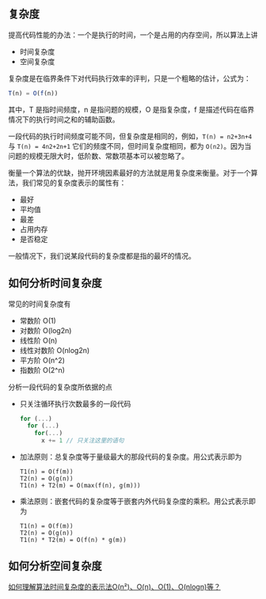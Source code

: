 ## 复杂度

提高代码性能的办法：一个是执行的时间，一个是占用的内存空间，所以算法上讲

- 时间复杂度
- 空间复杂度

复杂度是在临界条件下对代码执行效率的评判，只是一个粗略的估计，公式为：

```js
T(n) = O(f(n))
```

其中，T 是指时间频度，n 是指问题的规模，O 是指复杂度，f 是描述代码在临界情况下的执行时间之和的辅助函数。

一段代码的执行时间频度可能不同，但复杂度是相同的，例如，`T(n) = n2+3n+4` 与 `T(n) = 4n2+2n+1` 它们的频度不同，但时间复杂度相同，都为 `O(n2)`。因为当问题的规模无限大时，低阶数、常数项基本可以被忽略了。

衡量一个算法的优缺，抛开环境因素最好的方法就是用复杂度来衡量。对于一个算法，我们常见的复杂度表示的属性有：

- 最好
- 平均值
- 最差
- 占用内存
- 是否稳定

一般情况下，我们说某段代码的复杂度都是指的最坏的情况。

## 如何分析时间复杂度

常见的时间复杂度有

- 常数阶 O(1)
- 对数阶 O(log2n)
- 线性阶 O(n)
- 线性对数阶 O(nlog2n)
- 平方阶 O(n^2)
- 指数阶 O(2^n)

分析一段代码的复杂度所依据的点

- 只关注循环执行次数最多的一段代码
  ```js
  for (...)
    for (...)
      for(...)
        x += 1 // 只关注这里的语句
  ```
- 加法原则：总复杂度等于量级最大的那段代码的复杂度。用公式表示即为
  ```
  T1(n) = O(f(m))
  T2(n) = O(g(n))
  T1(n) + T2(m) = O(max(f(n), g(m)))
  ```
- 乘法原则：嵌套代码的复杂度等于嵌套内外代码复杂度的乘积。用公式表示即为
  ```
  T1(n) = O(f(m))
  T2(n) = O(g(n))
  T1(n) * T2(m) = O(f(n) * g(m))
  ```

## 如何分析空间复杂度

[如何理解算法时间复杂度的表示法O(n²)、O(n)、O(1)、O(nlogn)等？](https://www.zhihu.com/question/21387264)
